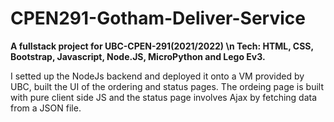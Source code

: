 # CPEN291-Gotham-Deliver-Service
**A fullstack project for UBC-CPEN-291(2021/2022) \n
Tech: HTML, CSS, Bootstrap, Javascript, Node.JS, MicroPython and Lego Ev3.**

I setted up the NodeJs backend and deployed it onto a VM provided by UBC, built the UI of the ordering and status pages. 
The ordeing page is built with pure client side JS and the status page involves Ajax by fetching data from a JSON file.
